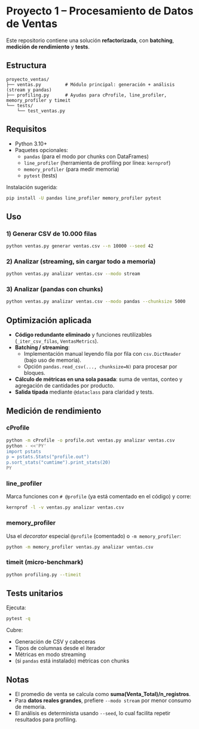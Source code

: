 # Proyecto 1 – Procesamiento de Datos de Ventas

Este repositorio contiene una solución **refactorizada**, con **batching**, **medición de rendimiento** y **tests**.

## Estructura
```
proyecto_ventas/
├── ventas.py         # Módulo principal: generación + análisis (stream y pandas)
├── profiling.py      # Ayudas para cProfile, line_profiler, memory_profiler y timeit
└── tests/
    └── test_ventas.py
```

## Requisitos

- Python 3.10+
- Paquetes opcionales:
  - `pandas` (para el modo por chunks con DataFrames)
  - `line_profiler` (herramienta de profiling por línea: `kernprof`)
  - `memory_profiler` (para medir memoria)
  - `pytest` (tests)

Instalación sugerida:
```bash
pip install -U pandas line_profiler memory_profiler pytest
```

## Uso

### 1) Generar CSV de 10.000 filas
```bash
python ventas.py generar ventas.csv --n 10000 --seed 42
```

### 2) Analizar (streaming, sin cargar todo a memoria)
```bash
python ventas.py analizar ventas.csv --modo stream
```

### 3) Analizar (pandas con chunks)
```bash
python ventas.py analizar ventas.csv --modo pandas --chunksize 5000
```

## Optimización aplicada

- **Código redundante eliminado** y funciones reutilizables (`_iter_csv_filas`, `VentasMetrics`).
- **Batching / streaming**:
  - Implementación manual leyendo fila por fila con `csv.DictReader` (bajo uso de memoria).
  - Opción `pandas.read_csv(..., chunksize=N)` para procesar por bloques.
- **Cálculo de métricas en una sola pasada**: suma de ventas, conteo y agregación de cantidades por producto.
- **Salida tipada** mediante `@dataclass` para claridad y tests.

## Medición de rendimiento

### cProfile
```bash
python -m cProfile -o profile.out ventas.py analizar ventas.csv
python - <<'PY'
import pstats
p = pstats.Stats("profile.out")
p.sort_stats("cumtime").print_stats(20)
PY
```

### line_profiler
Marca funciones con `# @profile` (ya está comentado en el código) y corre:
```bash
kernprof -l -v ventas.py analizar ventas.csv
```

### memory_profiler
Usa el *decorator* especial `@profile` (comentado) o `-m memory_profiler`:
```bash
python -m memory_profiler ventas.py analizar ventas.csv
```

### timeit (micro-benchmark)
```bash
python profiling.py --timeit
```

## Tests unitarios

Ejecuta:
```bash
pytest -q
```

Cubre:
- Generación de CSV y cabeceras
- Tipos de columnas desde el iterador
- Métricas en modo streaming
- (si `pandas` está instalado) métricas con chunks

## Notas

- El promedio de venta se calcula como **suma(Venta_Total)/n_registros**.
- Para **datos reales grandes**, prefiere `--modo stream` por menor consumo de memoria.
- El análisis es determinista usando `--seed`, lo cual facilita repetir resultados para profiling.
